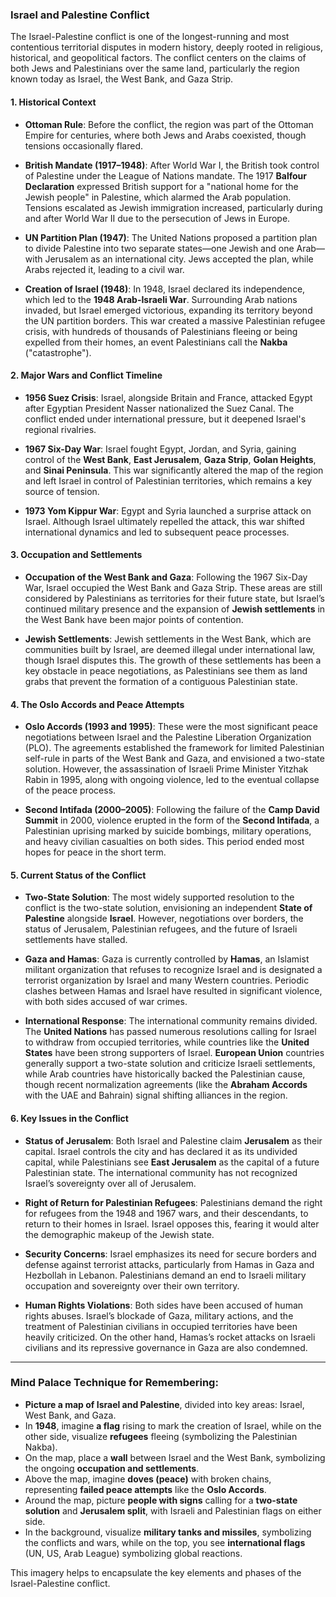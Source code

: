 ### **Israel and Palestine Conflict**

The Israel-Palestine conflict is one of the longest-running and most contentious territorial disputes in modern history, deeply rooted in religious, historical, and geopolitical factors. The conflict centers on the claims of both Jews and Palestinians over the same land, particularly the region known today as Israel, the West Bank, and Gaza Strip.

#### 1. **Historical Context**

- **Ottoman Rule**: Before the conflict, the region was part of the Ottoman Empire for centuries, where both Jews and Arabs coexisted, though tensions occasionally flared.
  
- **British Mandate (1917–1948)**: After World War I, the British took control of Palestine under the League of Nations mandate. The 1917 **Balfour Declaration** expressed British support for a "national home for the Jewish people" in Palestine, which alarmed the Arab population. Tensions escalated as Jewish immigration increased, particularly during and after World War II due to the persecution of Jews in Europe.
  
- **UN Partition Plan (1947)**: The United Nations proposed a partition plan to divide Palestine into two separate states—one Jewish and one Arab—with Jerusalem as an international city. Jews accepted the plan, while Arabs rejected it, leading to a civil war.
  
- **Creation of Israel (1948)**: In 1948, Israel declared its independence, which led to the **1948 Arab-Israeli War**. Surrounding Arab nations invaded, but Israel emerged victorious, expanding its territory beyond the UN partition borders. This war created a massive Palestinian refugee crisis, with hundreds of thousands of Palestinians fleeing or being expelled from their homes, an event Palestinians call the **Nakba** ("catastrophe").

#### 2. **Major Wars and Conflict Timeline**

- **1956 Suez Crisis**: Israel, alongside Britain and France, attacked Egypt after Egyptian President Nasser nationalized the Suez Canal. The conflict ended under international pressure, but it deepened Israel's regional rivalries.

- **1967 Six-Day War**: Israel fought Egypt, Jordan, and Syria, gaining control of the **West Bank**, **East Jerusalem**, **Gaza Strip**, **Golan Heights**, and **Sinai Peninsula**. This war significantly altered the map of the region and left Israel in control of Palestinian territories, which remains a key source of tension.
  
- **1973 Yom Kippur War**: Egypt and Syria launched a surprise attack on Israel. Although Israel ultimately repelled the attack, this war shifted international dynamics and led to subsequent peace processes.

#### 3. **Occupation and Settlements**

- **Occupation of the West Bank and Gaza**: Following the 1967 Six-Day War, Israel occupied the West Bank and Gaza Strip. These areas are still considered by Palestinians as territories for their future state, but Israel’s continued military presence and the expansion of **Jewish settlements** in the West Bank have been major points of contention.
  
- **Jewish Settlements**: Jewish settlements in the West Bank, which are communities built by Israel, are deemed illegal under international law, though Israel disputes this. The growth of these settlements has been a key obstacle in peace negotiations, as Palestinians see them as land grabs that prevent the formation of a contiguous Palestinian state.

#### 4. **The Oslo Accords and Peace Attempts**

- **Oslo Accords (1993 and 1995)**: These were the most significant peace negotiations between Israel and the Palestine Liberation Organization (PLO). The agreements established the framework for limited Palestinian self-rule in parts of the West Bank and Gaza, and envisioned a two-state solution. However, the assassination of Israeli Prime Minister Yitzhak Rabin in 1995, along with ongoing violence, led to the eventual collapse of the peace process.

- **Second Intifada (2000–2005)**: Following the failure of the **Camp David Summit** in 2000, violence erupted in the form of the **Second Intifada**, a Palestinian uprising marked by suicide bombings, military operations, and heavy civilian casualties on both sides. This period ended most hopes for peace in the short term.

#### 5. **Current Status of the Conflict**

- **Two-State Solution**: The most widely supported resolution to the conflict is the two-state solution, envisioning an independent **State of Palestine** alongside **Israel**. However, negotiations over borders, the status of Jerusalem, Palestinian refugees, and the future of Israeli settlements have stalled.

- **Gaza and Hamas**: Gaza is currently controlled by **Hamas**, an Islamist militant organization that refuses to recognize Israel and is designated a terrorist organization by Israel and many Western countries. Periodic clashes between Hamas and Israel have resulted in significant violence, with both sides accused of war crimes.

- **International Response**: The international community remains divided. The **United Nations** has passed numerous resolutions calling for Israel to withdraw from occupied territories, while countries like the **United States** have been strong supporters of Israel. **European Union** countries generally support a two-state solution and criticize Israeli settlements, while Arab countries have historically backed the Palestinian cause, though recent normalization agreements (like the **Abraham Accords** with the UAE and Bahrain) signal shifting alliances in the region.

#### 6. **Key Issues in the Conflict**

- **Status of Jerusalem**: Both Israel and Palestine claim **Jerusalem** as their capital. Israel controls the city and has declared it as its undivided capital, while Palestinians see **East Jerusalem** as the capital of a future Palestinian state. The international community has not recognized Israel’s sovereignty over all of Jerusalem.

- **Right of Return for Palestinian Refugees**: Palestinians demand the right for refugees from the 1948 and 1967 wars, and their descendants, to return to their homes in Israel. Israel opposes this, fearing it would alter the demographic makeup of the Jewish state.

- **Security Concerns**: Israel emphasizes its need for secure borders and defense against terrorist attacks, particularly from Hamas in Gaza and Hezbollah in Lebanon. Palestinians demand an end to Israeli military occupation and sovereignty over their own territory.

- **Human Rights Violations**: Both sides have been accused of human rights abuses. Israel’s blockade of Gaza, military actions, and the treatment of Palestinian civilians in occupied territories have been heavily criticized. On the other hand, Hamas’s rocket attacks on Israeli civilians and its repressive governance in Gaza are also condemned.

---

### Mind Palace Technique for Remembering:

- **Picture a map of Israel and Palestine**, divided into key areas: Israel, West Bank, and Gaza.
- In **1948**, imagine **a flag** rising to mark the creation of Israel, while on the other side, visualize **refugees** fleeing (symbolizing the Palestinian Nakba).
- On the map, place a **wall** between Israel and the West Bank, symbolizing the ongoing **occupation and settlements**.
- Above the map, imagine **doves (peace)** with broken chains, representing **failed peace attempts** like the **Oslo Accords**.
- Around the map, picture **people with signs** calling for a **two-state solution** and **Jerusalem split**, with Israeli and Palestinian flags on either side.
- In the background, visualize **military tanks and missiles**, symbolizing the conflicts and wars, while on the top, you see **international flags** (UN, US, Arab League) symbolizing global reactions.

This imagery helps to encapsulate the key elements and phases of the Israel-Palestine conflict.

